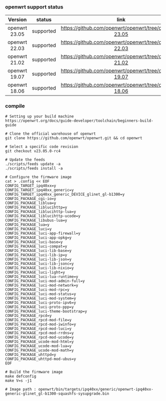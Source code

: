### openwrt support status

| Version      | status       | link                                                         |
| :----------: | :----------: | :----------------------------------------------------------: |
| openwrt 23.05 | supported | https://github.com/openwrt/openwrt/tree/openwrt-23.05 |
| openwrt 22.03 | supported | https://github.com/openwrt/openwrt/tree/openwrt-22.03 |
| openwrt 21.02 | supported | https://github.com/openwrt/openwrt/tree/openwrt-21.02 |
| openwrt 19.07 | supported | https://github.com/openwrt/openwrt/tree/openwrt-19.07 |
| openwrt 18.06 | supported | https://github.com/openwrt/openwrt/tree/openwrt-18.06 |

### compile

```
# Setting up your build machine
https://openwrt.org/docs/guide-developer/toolchain/beginners-build-guide

# Clone the official warehouse of openwrt
git clone https://github.com/openwrt/openwrt.git && cd openwrt

# Select a specific code revision
git checkout v23.05.0-rc4

# Update the feeds
./scripts/feeds update -a
./scripts/feeds install -a

# Configure the firmware image
cat > .config << EOF
CONFIG_TARGET_ipq40xx=y
CONFIG_TARGET_ipq40xx_generic=y
CONFIG_TARGET_ipq40xx_generic_DEVICE_glinet_gl-b1300=y
CONFIG_PACKAGE_cgi-io=y
CONFIG_PACKAGE_liblua=y
CONFIG_PACKAGE_liblucihttp=y
CONFIG_PACKAGE_liblucihttp-lua=y
CONFIG_PACKAGE_liblucihttp-ucode=y
CONFIG_PACKAGE_libubus-lua=y
CONFIG_PACKAGE_lua=y
CONFIG_PACKAGE_luci=y
CONFIG_PACKAGE_luci-app-firewall=y
CONFIG_PACKAGE_luci-app-opkg=y
CONFIG_PACKAGE_luci-base=y
CONFIG_PACKAGE_luci-compat=y
CONFIG_PACKAGE_luci-lib-base=y
CONFIG_PACKAGE_luci-lib-ip=y
CONFIG_PACKAGE_luci-lib-json=y
CONFIG_PACKAGE_luci-lib-jsonc=y
CONFIG_PACKAGE_luci-lib-nixio=y
CONFIG_PACKAGE_luci-light=y
CONFIG_PACKAGE_luci-lua-runtime=y
CONFIG_PACKAGE_luci-mod-admin-full=y
CONFIG_PACKAGE_luci-mod-network=y
CONFIG_PACKAGE_luci-mod-rpc=y
CONFIG_PACKAGE_luci-mod-status=y
CONFIG_PACKAGE_luci-mod-system=y
CONFIG_PACKAGE_luci-proto-ipv6=y
CONFIG_PACKAGE_luci-proto-ppp=y
CONFIG_PACKAGE_luci-theme-bootstrap=y
CONFIG_PACKAGE_rpcd=y
CONFIG_PACKAGE_rpcd-mod-file=y
CONFIG_PACKAGE_rpcd-mod-iwinfo=y
CONFIG_PACKAGE_rpcd-mod-luci=y
CONFIG_PACKAGE_rpcd-mod-rrdns=y
CONFIG_PACKAGE_rpcd-mod-ucode=y
CONFIG_PACKAGE_ucode-mod-html=y
CONFIG_PACKAGE_ucode-mod-lua=y
CONFIG_PACKAGE_ucode-mod-math=y
CONFIG_PACKAGE_uhttpd=y
CONFIG_PACKAGE_uhttpd-mod-ubus=y
EOF

# Build the firmware image
make defconfig
make V=s -j1

# Image path : openwrt/bin/targets/ipq40xx/generic/openwrt-ipq40xx-generic-glinet_gl-b1300-squashfs-sysupgrade.bin
```
